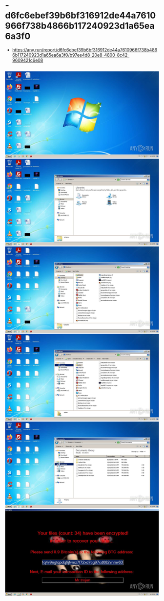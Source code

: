 # -d6fc6ebef39b6bf316912de44a7610966f738b4866b117240923d1a65ea6a3f0

- https://any.run/report/d6fc6ebef39b6bf316912de44a7610966f738b4866b117240923d1a65ea6a3f0/b97ee4d8-20e8-4800-8c42-9609421c6e08

```
```

![b97ee4d8-20e8-4800-8c42-9609421c6e08-1.jpeg](b97ee4d8-20e8-4800-8c42-9609421c6e08-1.jpeg)
![b97ee4d8-20e8-4800-8c42-9609421c6e08-2.jpeg](b97ee4d8-20e8-4800-8c42-9609421c6e08-2.jpeg)
![b97ee4d8-20e8-4800-8c42-9609421c6e08-6.jpeg](b97ee4d8-20e8-4800-8c42-9609421c6e08-6.jpeg)
![b97ee4d8-20e8-4800-8c42-9609421c6e08-8.jpeg](b97ee4d8-20e8-4800-8c42-9609421c6e08-8.jpeg)
![b97ee4d8-20e8-4800-8c42-9609421c6e08-14.jpeg](b97ee4d8-20e8-4800-8c42-9609421c6e08-14.jpeg)
![b97ee4d8-20e8-4800-8c42-9609421c6e08-16.jpeg](b97ee4d8-20e8-4800-8c42-9609421c6e08-16.jpeg)
